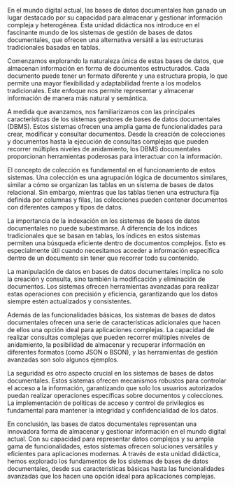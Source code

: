 En el mundo digital actual, las bases de datos documentales han ganado un lugar destacado por su capacidad para almacenar y gestionar información compleja y heterogénea. Esta unidad didáctica nos introduce en el fascinante mundo de los sistemas de gestión de bases de datos documentales, que ofrecen una alternativa versátil a las estructuras tradicionales basadas en tablas.

Comenzamos explorando la naturaleza única de estas bases de datos, que almacenan información en forma de documentos estructurados. Cada documento puede tener un formato diferente y una estructura propia, lo que permite una mayor flexibilidad y adaptabilidad frente a los modelos tradicionales. Este enfoque nos permite representar y almacenar información de manera más natural y semántica.

A medida que avanzamos, nos familiarizamos con las principales características de los sistemas gestores de bases de datos documentales (DBMS). Estos sistemas ofrecen una amplia gama de funcionalidades para crear, modificar y consultar documentos. Desde la creación de colecciones y documentos hasta la ejecución de consultas complejas que pueden recorrer múltiples niveles de anidamiento, los DBMS documentales proporcionan herramientas poderosas para interactuar con la información.

El concepto de colección es fundamental en el funcionamiento de estos sistemas. Una colección es una agrupación lógica de documentos similares, similar a cómo se organizan las tablas en un sistema de bases de datos relacional. Sin embargo, mientras que las tablas tienen una estructura fija definida por columnas y filas, las colecciones pueden contener documentos con diferentes campos y tipos de datos.

La importancia de la indexación en los sistemas de bases de datos documentales no puede subestimarse. A diferencia de los índices tradicionales que se basan en tablas, los índices en estos sistemas permiten una búsqueda eficiente dentro de documentos complejos. Esto es especialmente útil cuando necesitamos acceder a información específica dentro de un documento sin tener que recorrer todo su contenido.

La manipulación de datos en bases de datos documentales implica no solo la creación y consulta, sino también la modificación y eliminación de documentos. Los sistemas ofrecen herramientas avanzadas para realizar estas operaciones con precisión y eficiencia, garantizando que los datos siempre estén actualizados y consistentes.

Además de las funcionalidades básicas, los sistemas de bases de datos documentales ofrecen una serie de características adicionales que hacen de ellos una opción ideal para aplicaciones complejas. La capacidad de realizar consultas complejas que pueden recorrer múltiples niveles de anidamiento, la posibilidad de almacenar y recuperar información en diferentes formatos (como JSON o BSON), y las herramientas de gestión avanzadas son solo algunos ejemplos.

La seguridad es otro aspecto crucial en los sistemas de bases de datos documentales. Estos sistemas ofrecen mecanismos robustos para controlar el acceso a la información, garantizando que solo los usuarios autorizados puedan realizar operaciones específicas sobre documentos y colecciones. La implementación de políticas de acceso y control de privilegios es fundamental para mantener la integridad y confidencialidad de los datos.

En conclusión, las bases de datos documentales representan una innovadora forma de almacenar y gestionar información en el mundo digital actual. Con su capacidad para representar datos complejos y su amplia gama de funcionalidades, estos sistemas ofrecen soluciones versátiles y eficientes para aplicaciones modernas. A través de esta unidad didáctica, hemos explorado los fundamentos de los sistemas de bases de datos documentales, desde sus características básicas hasta las funcionalidades avanzadas que los hacen una opción ideal para aplicaciones complejas.
